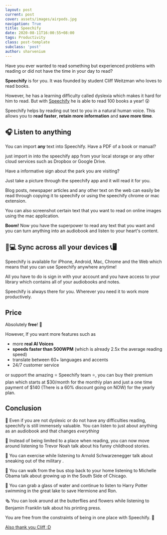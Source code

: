 ```yaml
---
layout: post
current: post
cover: assets/images/airpods.jpg
navigation: True
title: Speechify
date: 2020-08-11T16:00:55+08:00
tags: Productivity
class: post-template
subclass: 'post'
author: sharvenium
---
```


Have you ever wanted to read something but experienced problems with reading or did not have the time in your day to read?

**Speechify** is for you. It was founded by student Cliff Weitzman who loves to read books. 

However, he has a learning difficulty called dyslexia which makes it hard for him to read. But with <a href="https://getspeechify.com" target="_blank">Speechify</a> he is able to read 100 books a year! 😲

Speechify helps by reading out text to you in a natural human voice. This allows you to **read faster**, **retain more information** and **save more time**.

## 🎧 Listen to anything

You can import **any** text into Speechify. Have a PDF of a book or manual?

just import in into the speechify app from your local storage or any other cloud services such as Dropbox or Google Drive.

Have a informative sign about the park you are visiting?

Just take a picture through the speechify app and it will read it for you. 

Blog posts, newspaper articles and any other text on the web can easily be read through copying it to speechify or using the speechify chrome or mac extension.

You can also screenshot certain text that you want to read on online images using the mac application. 

**Boom!** Now you have the superpower to read any text that you want and you can turn anything into an audiobook and listen to your heart's content.

## 📱💻 Sync across all your devices 📞🖥
Speechify is available for iPhone, Android, Mac, Chrome and the Web which means that you can use Speechify anywhere anytime!

All you have to do is sign in with your account and you have access to your library which contains all of your audiobooks and notes. 
 
 Speechify is always there for you. Wherever you need it to work more productively.
 
## Price




Absolutely **free**! 🤩

However, If you want more features such as 

- more **real AI Voices** 
- **speeds faster than 500WPM** (which is already 2.5x the average reading speed)
- translate between 60+ languages and accents
- 24/7 customer service

or support the amazing ⭐️ Speechify team ⭐️, you can buy their premium plan which starts at $30/month for the monthly plan and just a one time payment of $140 (There is a 60% discount going on NOW) for the yearly plan. 

## Conclusion

📖   Even if you are not dyslexic or do not have any difficulties reading, speechify is still immensely valuable. You can listen to just about anything as an audiobook and that changes *everything*

🤣   Instead of being limited to a place when reading, you can now move around listening to Trevor Noah talk about his funny childhood stories. 

💪   You can exercise while listening to Arnold Schwarzenegger talk about sneaking out of the military . 

🏡   You can walk from the bus stop back to your home listening to Michelle Obama talk about growing up in the South Side of Chicago. 

🧙‍   You can grab a glass of water and continue to listen to Harry Potter swimming in the great lake to save Hermione and Ron.

🗞   You can look around at the butterflies and flowers while listening to Benjamin Franklin talk about his printing press.

You are free from the constraints of being in one place with Speechify. 🦅

[Also thank you Cliff :D](https://sharvenium.substack.com/p/special-exceptions)
 
